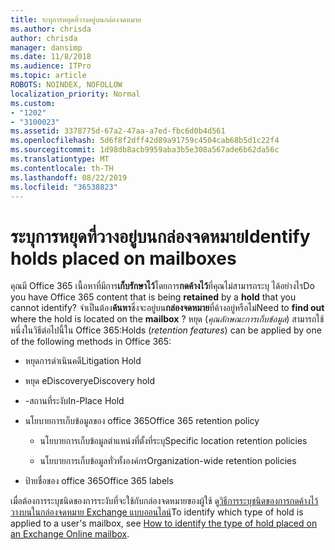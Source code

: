 ```yaml
---
title: ระบุการหยุดที่วางอยู่บนกล่องจดหมาย
ms.author: chrisda
author: chrisda
manager: dansimp
ms.date: 11/8/2018
ms.audience: ITPro
ms.topic: article
ROBOTS: NOINDEX, NOFOLLOW
localization_priority: Normal
ms.custom:
- "1202"
- "3100023"
ms.assetid: 3378775d-67a2-47aa-a7ed-fbc6d0b4d561
ms.openlocfilehash: 5d6f8f2dff42d89a91759c4504cab68b5d1c22f4
ms.sourcegitcommit: 1d98db8acb9959aba3b5e308a567ade6b62da56c
ms.translationtype: MT
ms.contentlocale: th-TH
ms.lasthandoff: 08/22/2019
ms.locfileid: "36538823"
---
```

# <a name="identify-holds-placed-on-mailboxes"></a><span data-ttu-id="4c197-102">ระบุการหยุดที่วางอยู่บนกล่องจดหมาย</span><span class="sxs-lookup"><span data-stu-id="4c197-102">Identify holds placed on mailboxes</span></span>

<span data-ttu-id="4c197-103">คุณมี Office 365 เนื้อหาที่มีการ**เก็บรักษาไว้**โดยการ**กดค้างไว้**ที่คุณไม่สามารถระบุ ได้อย่างไร</span><span class="sxs-lookup"><span data-stu-id="4c197-103">Do you have Office 365 content that is being **retained** by a **hold** that you cannot identify?</span></span> <span data-ttu-id="4c197-104">จำเป็นต้อง**ค้นหา**ซึ่งจะอยู่บน**กล่องจดหมาย**ที่ค้างอยู่หรือไม่</span><span class="sxs-lookup"><span data-stu-id="4c197-104">Need to **find out** where the hold is located on the **mailbox** ?</span></span> <span data-ttu-id="4c197-105">หยุด (*คุณลักษณะการเก็บข้อมูล*) สามารถใช้หนึ่งในวิธีต่อไปนี้ใน Office 365:</span><span class="sxs-lookup"><span data-stu-id="4c197-105">Holds (*retention features*) can be applied by one of the following methods in Office 365:</span></span>
  
- <span data-ttu-id="4c197-106">หยุดการดำเนินคดี</span><span class="sxs-lookup"><span data-stu-id="4c197-106">Litigation Hold</span></span>

- <span data-ttu-id="4c197-107">หยุด eDiscovery</span><span class="sxs-lookup"><span data-stu-id="4c197-107">eDiscovery hold</span></span>

- <span data-ttu-id="4c197-108">-สถานที่ระงับ</span><span class="sxs-lookup"><span data-stu-id="4c197-108">In-Place Hold</span></span>

- <span data-ttu-id="4c197-109">นโยบายการเก็บข้อมูลของ office 365</span><span class="sxs-lookup"><span data-stu-id="4c197-109">Office 365 retention policy</span></span> 

  - <span data-ttu-id="4c197-110">นโยบายการเก็บข้อมูลตำแหน่งที่ตั้งที่ระบุ</span><span class="sxs-lookup"><span data-stu-id="4c197-110">Specific location retention policies</span></span>

  - <span data-ttu-id="4c197-111">นโยบายการเก็บข้อมูลทั่วทั้งองค์กร</span><span class="sxs-lookup"><span data-stu-id="4c197-111">Organization-wide retention policies</span></span>

- <span data-ttu-id="4c197-112">ป้ายชื่อของ office 365</span><span class="sxs-lookup"><span data-stu-id="4c197-112">Office 365 labels</span></span>

<span data-ttu-id="4c197-113">เมื่อต้องการระบุชนิดของการระงับที่จะใช้กับกล่องจดหมายของผู้ใช้ ดู[วิธีการระบุชนิดของการกดค้างไว้วางบนในกล่องจดหมาย Exchange แบบออนไลน์](https://docs.microsoft.com/office365/securitycompliance/identify-a-hold-on-an-exchange-online-mailbox)</span><span class="sxs-lookup"><span data-stu-id="4c197-113">To identify which type of hold is applied to a user's mailbox, see [How to identify the type of hold placed on an Exchange Online mailbox](https://docs.microsoft.com/office365/securitycompliance/identify-a-hold-on-an-exchange-online-mailbox).</span></span>
